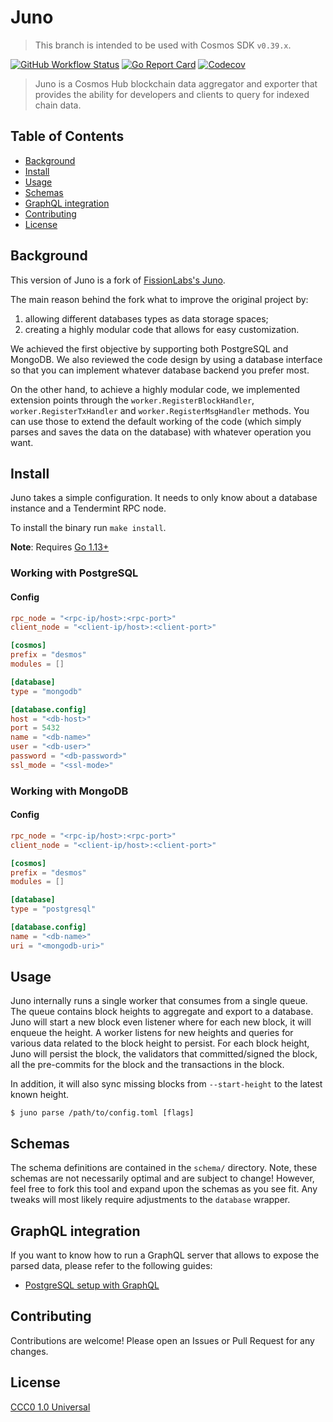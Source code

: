 # Juno
> This branch is intended to be used with Cosmos SDK `v0.39.x`.

[![GitHub Workflow Status](https://img.shields.io/github/workflow/status/desmos-labs/juno/Tests)](https://github.com/desmos-labs/juno/actions?query=workflow%3ATests)
[![Go Report Card](https://goreportcard.com/badge/github.com/desmos-labs/juno)](https://goreportcard.com/report/github.com/desmos-labs/juno)
[![Codecov](https://img.shields.io/codecov/c/github/desmos-labs/juno)](https://codecov.io/gh/desmos-labs/juno/branch/cosmos-v0.39.x)

> Juno is a Cosmos Hub blockchain data aggregator and exporter that provides the ability for developers and clients to query for indexed chain data.

## Table of Contents
  - [Background](#background)
  - [Install](#install)
  - [Usage](#usage)
  - [Schemas](#schemas)
  - [GraphQL integration](#graphql-integration)
  - [Contributing](#contributing)
  - [License](#license)

## Background
This version of Juno is a fork of [FissionLabs's Juno](https://github.com/fissionlabsio/juno). 

The main reason behind the fork what to improve the original project by: 

1. allowing different databases types as data storage spaces;
2. creating a highly modular code that allows for easy customization.

We achieved the first objective by supporting both PostgreSQL and MongoDB. We also reviewed the code design by using a database interface so that you can implement whatever database backend you prefer most. 

On the other hand, to achieve a highly modular code, we implemented extension points through the `worker.RegisterBlockHandler`, `worker.RegisterTxHandler` and `worker.RegisterMsgHandler` methods. You can use those to extend the default working of the code (which simply parses and saves the data on the database) with whatever operation you want.    


## Install
Juno takes a simple configuration. It needs to only know about a database instance and a Tendermint RPC node.

To install the binary run `make install`.

**Note**: Requires [Go 1.13+](https://golang.org/dl/)

### Working with PostgreSQL
#### Config
```toml
rpc_node = "<rpc-ip/host>:<rpc-port>"
client_node = "<client-ip/host>:<client-port>"

[cosmos]
prefix = "desmos"
modules = []

[database]
type = "mongodb"

[database.config]
host = "<db-host>"
port = 5432
name = "<db-name>"
user = "<db-user>"
password = "<db-password>"
ssl_mode = "<ssl-mode>"
```

### Working with MongoDB
#### Config
```toml
rpc_node = "<rpc-ip/host>:<rpc-port>"
client_node = "<client-ip/host>:<client-port>"

[cosmos]
prefix = "desmos"
modules = []

[database]
type = "postgresql"

[database.config]
name = "<db-name>"
uri = "<mongodb-uri>"
```

## Usage
Juno internally runs a single worker that consumes from a single queue. The queue contains block heights to aggregate and export to a database. Juno will start a new block even listener where for each new block, it will enqueue the height. A worker listens for new heights and queries for various data related to the block height to persist. For each block height, Juno will persist the block, the validators that committed/signed the block, all the pre-commits for the block and the transactions in the block.

In addition, it will also sync missing blocks from `--start-height` to the latest known height.

```shell
$ juno parse /path/to/config.toml [flags]
```

## Schemas
The schema definitions are contained in the `schema/` directory. Note, these schemas are not necessarily optimal and are subject to change! However, feel free to fork this tool and expand upon the schemas as you see fit. Any tweaks will most likely require adjustments to the `database` wrapper.

## GraphQL integration
If you want to know how to run a GraphQL server that allows to expose the parsed data, please refer to the following guides: 

- [PostgreSQL setup with GraphQL](.docs/postgres-graphql-setup.md)

## Contributing
Contributions are welcome! Please open an Issues or Pull Request for any changes.

## License
[CCC0 1.0 Universal](https://creativecommons.org/share-your-work/public-domain/cc0/)
